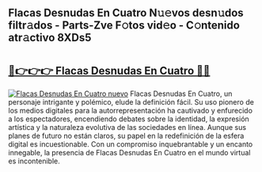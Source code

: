 ## Flacas Desnudas En Cuatro N𝚞𝚎vos desn𝚞dos filtr𝚊dos - Parts-Zve F𝚘tos vid𝚎o - C𝚘ntenido atr𝚊ctivo 8XDs5

# <h2><a href="http://mb6qo5.tromn.icu/?c=Flacas+Desnudas+En+Cuatro">🔗👉👉👉 Flacas Desnudas En Cuatro 🔗🔗</a></h2>

[![Flacas Desnudas En Cuatro nuevo](https://i.imgur.com/pEAQMta.gif)](http://mb6qo5.tromn.icu/?c=Flacas+Desnudas+En+Cuatro)
Flacas Desnudas En Cuatro, un personaje intrigante y polémico, elude la definición fácil. Su uso pionero de los medios digitales para la autorrepresentación ha cautivado y enfurecido a los espectadores, encendiendo debates sobre la identidad, la expresión artística y la naturaleza evolutiva de las sociedades en línea. Aunque sus planes de futuro no están claros, su papel en la redefinición de la esfera digital es incuestionable. Con un compromiso inquebrantable y un encanto innegable, la presencia de Flacas Desnudas En Cuatro en el mundo virtual es incontenible.
